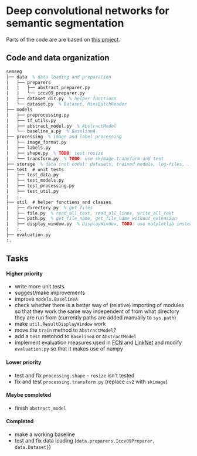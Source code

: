 # Deep convolutional networks for semantic segmentation

Parts of the code are are based on [this project](https://bitbucket.org/Ivan1248/semantic-image-segmentation-by-deep-convolutional-networks/).

## Code and data organization
``` latex
semseg
├── data  % data loading and preparation
|   ├── preparers
|   |   ├── abstract_preparer.py
|   |   └── iccv09_preparer.py 
|   ├── dataset_dir.py  % helper functions
|   └── dataset.py  % Dataset, MiniBatchReader
├── models
|   ├── preprocessing.py
|   ├── tf_utils.py
|   ├── abstract_model.py  % AbstractModel
|   └── baseline_a.py  % BaselineA
├── processing  % image and label processing
|   ├── image_format.py
|   ├── labels.py
|   ├── shape.py  % TODO: test resize
|   └── transform.py  % TODO: use skimage.transform and test
├── storage  % data (not code): datasets, trained models, log-files, ...
├── test  # unit tests
|   ├── test_data.py
|   ├── test_models.py
|   ├── test_processing.py
|   ├── test_util.py
|   :.
├── util  # helper functions and classes
|   ├── directory.py  % get_files
|   ├── file.py  % read_all_text, read_all_lines, write_all_text 
|   ├── path.py  % get_file_name, get_file_name_without_extension
|   ├── display_window.py  % DisplayWindow, TODO: use matplotlib instead of cv2
|   :.
├── evaluation.py
:.
```

## Tasks
#### Higher priority
- write more unit tests
- suggest/make improvements
- improve `models.BaselineA`
- check whether there is a better way of (relative) importing of modules so that they work the same way independent of from what directory they are run from (currently paths are added manually to `sys.path`)
- make `util.ResultDisplayWindow` work 
- move the `train` method to `AbstractModel`?
- add a `test` metohod to `BaselineA` or `AbstractModel`
- implement evaluation measures used in [FCN](https://arxiv.org/pdf/1411.4038.pdf) and [LinkNet](https://arxiv.org/pdf/1707.03718.pdf) and modify `evaluation.py` so that it makes use of numpy
#### Lower priority
- test and fix `processing.shape` - `resize` isn't tested
- fix and test `processing.transform.py` (replace `cv2` with `skimage`)
#### Maybe completed
- finish `abstract_model`
#### Completed
- make a working baseline
- test and fix data loading (`data.preparers.Iccv09Preparer, data.Dataset}`)
